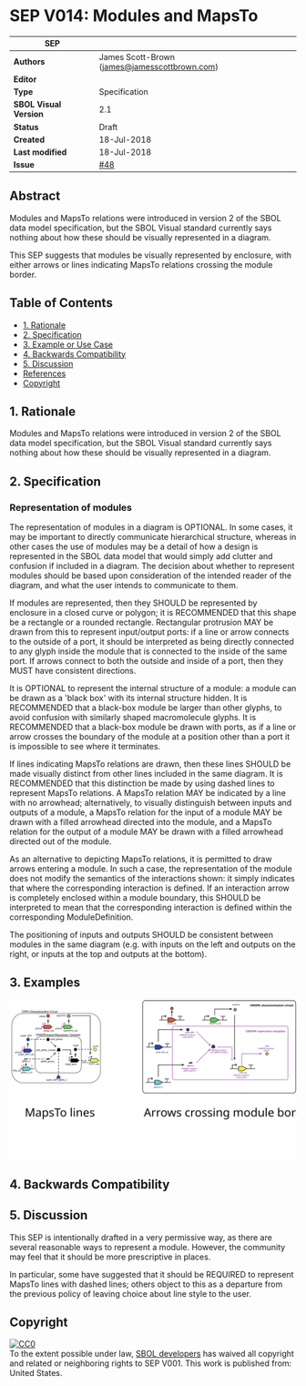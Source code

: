 # SEP V014: Modules and MapsTo

| SEP | |
| --- | --- |
| **Authors** | James Scott-Brown (james@jamesscottbrown.com) |
| **Editor** |  |
| **Type** | Specification |
| **SBOL Visual Version** | 2.1 |
| **Status** | Draft |
| **Created** | 18-Jul-2018 |
| **Last modified** | 18-Jul-2018 |
| **Issue**         | [#48](https://github.com/SynBioDex/SBOL-visual/issues/48) |


## Abstract

Modules and MapsTo relations were introduced in version 2 of the SBOL data model specification, but the SBOL Visual standard currently says nothing about how these should be visually represented in a diagram. 

This SEP suggests that modules be visually represented by enclosure, with either arrows or lines indicating MapsTo relations crossing the module border.


## Table of Contents  <remove TOC if SEP is rather short>
- [1. Rationale](#rationale) 
- [2. Specification](#specification)
- [3. Example or Use Case](#example)
- [4. Backwards Compatibility](#compatibility)
- [5. Discussion](#discussion)
- [References](#references)
- [Copyright](#copyright)

## 1. Rationale <a name="rationale"></a>

Modules and MapsTo relations were introduced in version 2 of the SBOL data model specification, but the SBOL Visual standard currently says nothing about how these should be visually represented in a diagram.

## 2. Specification <a name="specification"></a>

### Representation of modules 

The representation of modules in a diagram is OPTIONAL. In some cases, it may be important to directly communicate hierarchical structure, whereas in other cases the use of modules may be a detail of how a design is represented in the SBOL data model that would simply add clutter and confusion if included in a diagram. The decision about whether to represent modules should be based upon consideration of the intended reader of the diagram, and what the user intends to communicate to them.

If modules are represented, then they SHOULD be represented by enclosure in a closed curve or polygon; it is RECOMMENDED that this shape be a rectangle or a rounded rectangle. Rectangular protrusion MAY be drawn from this to represent input/output ports: if a line or arrow connects to the outside of a port, it should be interpreted as being directly connected to any glyph inside the module that is connected to the inside of the same port. If arrows connect to both the outside and inside of a port, then they MUST have consistent directions.

It is OPTIONAL to represent the internal structure of a module: a module can be drawn as a 'black box' with its internal structure hidden. It is RECOMMENDED that a black-box module be larger than other glyphs, to avoid confusion with similarly shaped macromolecule glyphs. It is RECOMMENDED that a black-box module be drawn with ports, as if a line or arrow crosses the boundary of the module at a position other than a port it is impossible to see where it terminates.

If lines indicating MapsTo relations are drawn, then these lines SHOULD be made visually distinct from other lines included in the same diagram. It is RECOMMENDED that this distinction be made by using dashed lines to represent MapsTo relations.
A MapsTo relation MAY be indicated by a line with no arrowhead; alternatively, to visually distinguish between inputs and outputs of a module, a MapsTo relation for the input of a module MAY be drawn with a filled arrowhead directed into the module, and a MapsTo relation for the output of a module MAY be drawn with a filled arrowhead directed out of the module.

As an alternative to depicting MapsTo relations, it is permitted to draw arrows entering a module.
In such a case, the representation of the module does not modify the semantics of the interactions shown: it simply indicates that where the corresponding interaction is defined.
If an interaction arrow is completely enclosed within a module boundary, this SHOULD be interpreted to mean that the corresponding interaction is defined within the corresponding ModuleDefinition.

The positioning of inputs and outputs SHOULD be consistent between modules in the same diagram (e.g. with inputs on the left and outputs on the right, or inputs at the top and outputs at the bottom).


## 3. Examples <a name='example'></a>

![Two permitted ways to presenting a module: by explicitly representing MapsTo relations with dashed lines, or by drawing arrows crossing a module's border.](SEP_V014-example.svg)

## 4. Backwards Compatibility <a name='compatibility'></a>



## 5. Discussion <a name='discussion'></a>

This SEP is intentionally drafted in a very permissive way, as there are several reasonable ways to represent a module. However, the community may feel that it should be more prescriptive in places.

In particular, some have suggested that it should be REQUIRED to represent MapsTo lines with dashed lines; others object to this as a departure from the previous policy of leaving choice about line style to the user. 


## Copyright <a name='copyright'></a>

<p xmlns:dct="http://purl.org/dc/terms/" xmlns:vcard="http://www.w3.org/2001/vcard-rdf/3.0#">
  <a rel="license"
     href="http://creativecommons.org/publicdomain/zero/1.0/">
    <img src="http://i.creativecommons.org/p/zero/1.0/88x31.png" style="border-style: none;" alt="CC0" />
  </a>
  <br />
  To the extent possible under law,
  <a rel="dct:publisher"
     href="sbolstandard.org">
    <span property="dct:title">SBOL developers</span></a>
  has waived all copyright and related or neighboring rights to
  <span property="dct:title">SEP V001</span>.
This work is published from:
<span property="vcard:Country" datatype="dct:ISO3166"
      content="US" about="sbolstandard.org">
  United States</span>.
</p>
